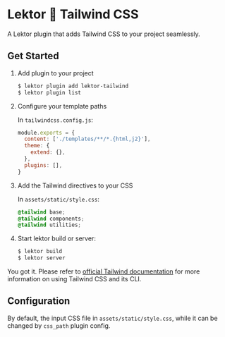 # Lektor 💛 Tailwind CSS

A Lektor plugin that adds Tailwind CSS to your project seamlessly.

## Get Started

1. Add plugin to your project

   ```bash
   $ lektor plugin add lektor-tailwind
   $ lektor plugin list
   ```

2. Configure your template paths

   In `tailwindcss.config.js`:

   ```javascript
   module.exports = {
     content: ['./templates/**/*.{html,j2}'],
     theme: {
       extend: {},
     },
     plugins: [],
   }
   ```

3. Add the Tailwind directives to your CSS

   In `assets/static/style.css`:

   ```css
   @tailwind base;
   @tailwind components;
   @tailwind utilities;
   ```

4. Start lektor build or server:

   ```bash
   $ lektor build
   $ lektor server
   ```

You got it. Please refer to [official Tailwind documentation](https://tailwindcss.com/docs/installation) for more information on using Tailwind CSS and its CLI.

## Configuration

By default, the input CSS file in `assets/static/style.css`, while it can be changed by `css_path` plugin config.
